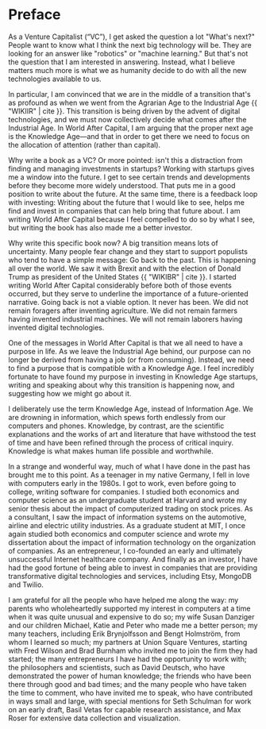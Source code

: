 # Preface

As a Venture Capitalist (&ldquo;VC&rdquo;), I get asked the question a lot "What&apos;s next?" People want to know what I think the next big technology will be. They are looking for an answer like "robotics" or "machine learning." But that&apos;s not the question that I am interested in answering. Instead, what I believe matters much more is what we as humanity decide to do with all the new technologies available to us.

In particular, I am convinced that we are in the middle of a transition that&apos;s as profound as when we went from the Agrarian Age to the Industrial Age {{ "WIKIIR" | cite }}. This transition is being driven by the advent of digital technologies, and we must now collectively decide what comes after the Industrial Age. In World After Capital, I am arguing that the proper next age is the Knowledge Age&mdash;and that in order to get there we need to focus on the allocation of attention (rather than capital). 

Why write a book as a VC? Or more pointed: isn&apos;t this a distraction from finding and managing investments in startups? Working with startups gives me a window into the future. I get to see certain trends and developments before they become more widely understood. That puts me in a good position to write about the future. At the same time, there is a feedback loop with investing: Writing about the future that I would like to see, helps me find and invest in companies that can help bring that future about. I am writing World After Capital because I feel compelled to do so by what I see, but writing the book has also made me a better investor.  

Why write this specific book now? A big transition means lots of uncertainty. Many people fear change and they start to support populists who tend to have a simple message: Go back to the past. This is happening all over the world. We saw it with Brexit and with the election of Donald Trump as president of the United States {{ "WIKIBR" | cite }}. I started writing World After Capital considerably before both of those events occurred, but they serve to underline the importance of a future-oriented narrative. Going back is not a viable option. It never has been. We did not remain foragers after inventing agriculture. We did not remain farmers having invented industrial machines. We will not remain laborers having invented digital technologies.

One of the messages in World After Capital is that we all need to have a purpose in life. As we leave the Industrial Age behind, our purpose can no longer be derived from having a job (or from consuming). Instead, we need to find a purpose that is compatible with a Knowledge Age. I feel incredibly fortunate to have found my purpose in investing in Knowledge Age startups, writing and speaking about why this transition is happening now, and suggesting how we might go about it.

I deliberately use the term Knowledge Age, instead of Information Age. We are drowning in information, which spews forth endlessly from our computers and phones. Knowledge, by contrast, are the scientific explanations and the works of art and literature that have withstood the test of time and have been refined through the process of critical inquiry. Knowledge is what makes human life possible and worthwhile. 

In a strange and wonderful way,	 much of what I have done in the past has brought me to this point. As a teenager in my native Germany, I fell in love with computers early in the 1980s. I got to work, even before going to college, writing software for companies. I studied both economics and computer science as an undergraduate student at Harvard and wrote my senior thesis about the impact of computerized trading on stock prices. As a consultant, I saw the impact of information systems on the automotive, airline and electric utility industries. As a graduate student at MIT, I once again studied both economics and computer science and wrote my dissertation about the impact of information technology on the organization of companies. As an entrepreneur, I co-founded an early and ultimately unsuccessful Internet healthcare company. And finally as an investor, I have had the good fortune of being able to invest in companies that are providing transformative digital technologies and services, including Etsy, MongoDB and Twilio. 

I am grateful for all the people who have helped me along the way: my parents who wholeheartedly supported my interest in computers at a time when it was quite unusual and expensive to do so; my wife Susan Danziger and our children Michael, Katie and Peter who made me a better person; my many teachers, including Erik Brynjolfsson and Bengt Holmström, from whom I learned so much; my partners at Union Square Ventures, starting with Fred Wilson and Brad Burnham who invited me to join the firm they had started; the many entrepreneurs I have had the opportunity to work with; the philosophers and scientists, such as David Deutsch, who have demonstrated the power of human knowledge; the friends who have been there through good and bad times; and the many people who have taken the time to comment, who have invited me to speak, who have contributed in ways small and large, with special mentions for Seth Schulman for work on an early draft, Basil Vetas for capable research assistance, and Max Roser for extensive data collection and visualization.  
